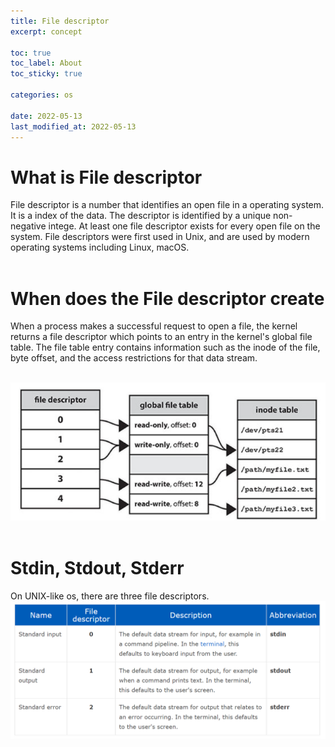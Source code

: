 ```yaml
---
title: File descriptor
excerpt: concept

toc: true
toc_label: About
toc_sticky: true

categories: os

date: 2022-05-13
last_modified_at: 2022-05-13
---
```

# What is File descriptor
File descriptor is a number that identifies an open file in a operating system. It is a index of the data. The descriptor is identified by a unique non-negative intege. At least one file descriptor exists for every open file on the system. File descriptors were first used in Unix, and are used by modern operating systems including Linux, macOS. <br><br>

# When does the File descriptor create
When a process makes a successful request to open a file, the kernel returns a file descriptor which points to an entry in the kernel's global file table. The file table entry contains information such as the inode of the file, byte offset, and the access restrictions for that data stream. <br><br>

![Header](/assets/images/filedescriptor.PNG)<br><br>

# Stdin, Stdout, Stderr
On UNIX-like os, there are three file descriptors.<br>
![Header](/assets/images/3fd.PNG)<br><br>
